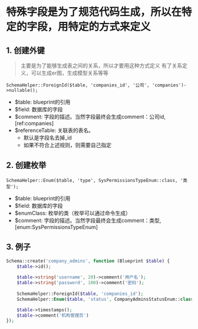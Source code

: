# 特殊字段是为了规范代码生成，所以在特定的字段，用特定的方式来定义

## 1. 创建外键
> 主要是为了能够生成表之间的关系，所以才要用这种方式定义
> 有了关系定义，可以生成er图，生成模型关系等等
```
SchemaHelper::ForeignId($table, 'companies_id', '公司', 'companies')->nullable();
```
- $table: blueprint的引用
- $field: 数据库的字段
- $comment: 字段的描述。当然字段最终会生成comment：公司id,[ref:companies]
- $referenceTable: 关联表的表名。
  - 默认是字段名去掉_id
  - 如果不符合上述规则，则需要自己指定

## 2. 创建枚举
```
SchemaHelper::Enum($table, 'type', SysPermissionsTypeEnum::class, '类型');
```
- $table: blueprint的引用
- $field: 数据库的字段
- $enumClass: 枚举的类（枚举可以通过命令生成）
- $comment: 字段的描述。当然字段最终会生成comment：类型,[enum:SysPermissionsTypeEnum]
  

## 3. 例子

```php
Schema::create('company_admins', function (Blueprint $table) {  
    $table->id();  
  
    $table->string('username', 20)->comment('用户名');  
    $table->string('password', 100)->comment('密码');  
  
    SchemaHelper::ForeignId($table, 'companies_id');  
    SchemaHelper::Enum($table, 'status', CompanyAdminsStatusEnum::class, '状态')->default(CompanyAdminsStatusEnum::Enabled->value);

    $table->timestamps();
    $table->comment('机构管理员')
});
```